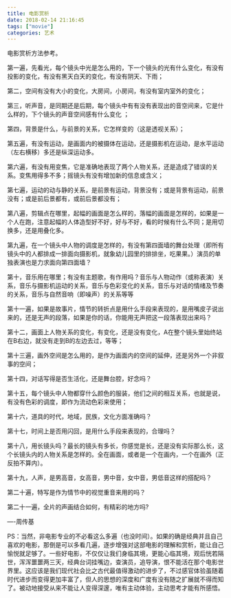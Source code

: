 ```yaml
---
title: 电影赏析
date: 2018-02-14 21:16:45
tags: ["movie"]
categories: 艺术
---
```

电影赏析方法参考。

<!--more-->

第一遍，先看光，每个镜头中光是怎么用的，下一个镜头的光有什么变化，有没有投影的变化，有没有黑天白天的变化，有没有阴天、下雨；

第二，空间有没有大小的变化，大房间，小房间，有没有室内室外的变化；

第三，听声音，是同期还是后期，每个镜头中有有没有表现出的音空间来，它是什么样的，下个镜头的声音空间感有什么变化 ；

第四，背景是什么，与前景的关系，它怎样变的（这是透视关系）；

第五遍，有没有运动，是画面内的被摄体在运动，还是摄影机在运动，是水平运动（左右横移）多还是纵深运动多。

第六遍，有没有用变焦，它是准确地表现了两个人物关系，还是造成了错误的关系。变焦用得多不多；摇镜头有没有增加新的信息或含义；

第七遍，运动的动与静的关系，是前景有运动，背景没有；或是背景有运动，前景没有；或是前后景都有，或前后景都没有；

第八遍，剪辑点在哪里，起幅的画面是怎么样的，落幅的画面是怎样的，如果是一个人在跑，注意起幅的人体造型好不好，好与不好，看的时候有什么不同；是用切换多，还是用叠化多。

第九遍，在一个镜头中人物的调度是怎样的，有没有第四面墙的舞台处理（即所有镜头中的人都排成一排面向摄影机，就象幼儿园里的排排坐，吃果果。）演员的单独表演也是力求面向第四面墙？

第十，音乐用在哪里；有没有主题歌，有作用吗？音乐与人物动作（或称表演）关系，音乐与摄影机运动的关系，音乐与色彩变化的关系，音乐与对话的情绪及节奏的关系，音乐与自然音响（即噪声）的关系等等

第十一遍，如果是故事片，情节的转折点是用什么手段来表现的，是用嘴皮子说出来的，还是无声的段落，如果是你的话，你能用无声把这一段落表现出来吗？

第十二，画面上人物关系的变化，有变化，还是没有变化，A在整个镜头里始终站在B右边，就没有走到B的左边去过，等等；

第十三遍，画外空间是怎么用的，是作为画面内的空间的延伸，还是另外一个非叙事的空间；

第十四，对话写得是否生活化，还是舞台腔，好念吗？

第十五，每个镜头中人物都穿什么颜色的服装，他们之间的相互关系，也就是说，有没有色彩的调度，即作为流动色彩来使用；

第十六，道具的时代，地域，民族，文化方面准确吗？

第十七，时间上是否用闪回，是用什么手段来表现的，合理吗？

第十八，用长镜头吗？最长的镜头有多长，你感觉是长，还是没有实际那么长，这个长镜头内的人物关系是怎样的。全在画面，或者是一个在画内，一个在画外（正反拍不算内）。

第十九，人声，是男高音，女高音，男中音，女中音，男低音这样的搭配吗？

第二十遍，特写是作为情节中的视觉重音来用的吗？

第二十一遍，全片的声画结合如何，有精彩的地方吗?


—-周传基


PS：当然，非电影专业的不必看这么多遍（也没时间）。如果的确是经典并且自己喜欢的电影，那倒是可以多看几遍，逐步增强对这部电影的理解和赏析，能让自己愉悦就足够了。一些好电影，不仅仅让我们身临其境，更能心临其境，观后恍若隔世，浑浑噩噩两三天，经典台词挂嘴边，查演员，追导演，恨不能活在那个电影世界里。这应该是我们现代社会比之古代最值得激动的进步了，不过感官体验虽随着时代进步而变得更加丰富了，但人的思想的深度和广度有没有随之扩展就不得而知了。被动地接受从来不能让人变得深邃，唯有主动体验，主动思考才能有所感悟。